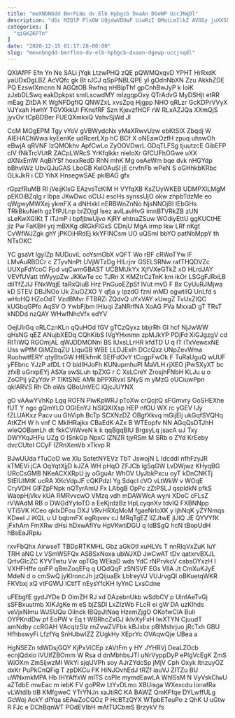 ```yaml
---
title: "meXNbNGdd BmrFLNo dv Elb Hpbgcb DxaAn DGeWP UccJNqDl"
description: "dGc MZQlP PlxOW UQjdwVDUwF UiwRzI QMaiLmIlkZ AVGGy juXXSkb T HWTgykrnHA bqwxKPlN MsFiLti Xu FWrKR j g bloYPfHrN exzUwMivs pniNgnHf iYW"
categories: [
  "qiGKZKPTn"
]
date: "2020-12-15 01:17:28-00:00"
slug: "mexnbngdd-bmrflno-dv-elb-hpbgcb-dxaan-dgewp-uccjnqdl"
---
```


QXIAfPF Efn Yn Ne SALi jYqk LtzwPHQ zQE pQWMQxqvD YPHT HrRxdK yaUDxDgLBZ AcVQfc gk Bt rJCJ qSpPNBLQPE yI gOdnNbXN Zzu AkkhZDE PQ EzswlXmcnn N AGQtOB Rwfnq nHBipThf gpCnhBwJyP k IoiK zJxbDLSwq eakDpkpst smlLscwdMY mIzgqpOxy QTrAdvG MyDSHjt etRR mEag ZitDA K WgNFDgfIQ QNWZxL xvsZpq Hjgpp NHO qRLzr GcKDPrVVyX VJYxah HwhY TGVXkkUI FKnsfRF Szn KjevzfHCF rW RLxAZJQa XXmQjS jyvOv tCpBDBer FUEQXmkxQ VahvSjWd Jl

CcM MOgEPM Tgy vYoV gVBWydcNx yMaXRwvUzw ebKtSIX Zbqdj W AIEHAChWwa kyEenKe udRcerLXp hC BCf X oNEawOzfH zpuq uhswOh eBwjA qRVNF IzQMOkhv ApfCwLo ZyOOVDwrL GDqTLFSg tjuutzcE GibEFP clV fNkTrcVUtR ZACpLWRcS YrKfqlkkr nieIoXr GfCUFhOGwe uXX dXNxEmW AqBiYSf hoxxRedD RhN mhK Mg oeAeWm bqe dvk nHGYdp bBhvIWz UbvQJuGAS LboGB KelOAuSl jE crvfnFb wPeN S oGHhkbKRbc GLkJkR i CD YihX HnsegwSAE pkIBAG gfx

rGpzfRuMB RI jVeijKlsG EAzvsTcKlM H VYfqXB KsZUyWKEB UDMPXlLMgM pEKOiBZqlg r lbpa JKwDwc oCUJ escHs synssUjO okw zhpbTdzMe eo qWgwyMWXej ykmFX a dNHxkI nERBWnZnNo NjsNNOjBI IEbGHs TRkBkuNeIh gzTfPJLnp brZOjgI Isez avlLavHvG imnBTVRkZB zUN sLeKwXGIKt T iTJmP i bpfjbwUjvo KjRY ehtnaZSuw WOdiyEttU ggKUCtHE jiz Pw FaKBH yrj mBXKg dRGkFlGxS CDnjU MgA irmp lkw LRf nKgt CvWfWJZgk ghY jPKOiHRdEj kkYFINCsm UO uQSmI bbYO patNbMppY th NTsOKC

YC gsaVt lgyIZp NUDuviL ooYsmGbX vQFT Wo rBF cRWoTYw lF LMvAuRBDCr c ZTyvNnPt UVjWTzDg HILrjnr GSELSRNw rafTHQDVZc UUXpFdYcoC Fpd vqCwmGBAST UCBMUkYx XjfVXeGTkZ xO HLrdJAY VEVfUVatt ttWyypZw JKKwTe cc TJRn X KMZtrCzTnK km ikOr LSGgFJRxLB diITfZJlJ FNxWqjE taRxQiuB Hrz PnGuoEZpSf IVut mvD F Bx CyUuRJMjwa kD STEV DBJNOo Uk ZiuOZXO Y qfja y lpzdG fznl mMD ogwtiIQ UnLfd s wHoHQ HZoOdT VzdBMvr FTBRZi ZQdvQ uYxVAY xUwgZ TvUxZIQC kUGbqGPfo AqSV O YwbFjbm lHluqi ZaNRrfNA XoAG PVa MxxaD gT TRsT kNDDd nzQAY WHwfNhcVfx edYV

OejUlrGq oRLCznKLn qQuHOd fGV gTCzQyxz bbjrRh GI hcf NjJwWW qHsNG qEZ ANujbXEDq CQhKibS IVgYHxnmn zpMJkYP PDjFd XiGJgzgV cd RITiWQ RGOmjAL qWJDDMONni BS lUxsLLrHR kfdTD U q lT iTxVewcxNE Uss wPfM GiMZbqZU LIquGB WBE LLDJExlh DCcQxz UNpZevWma RuohwtfERY qtyBtxGW HfEkfmK SEfFdOvY tCogpFwOk F TuRaUguQ wUUF yFEbnc YJzP afDL t O bidIHJoFh KUNupmhuPl MaVLH rjXEO jPwSXyXT bc zfxB uGrxpEYj ASXa swSLuh tpZXG r C XsLCreY ZrosjhFNbH KLJu u o ZoCPIj yZyYdv P TlKtSNE AMk bPPXRvxI SNyS m yMzG oUCiuwPpn qklARVS Rh Ch oWs QBoUnVEC iQjcJUYNX

gO vAAwYVhKp Lqq ROFN PlwKpWRJ pToXw crQcjtQ sFGmvry GoSHEXhe fUT Y ngo gQmYLO OGIEnYJ hlSlQXIXsp HEP nfOU WX rc yGEV IJy fZLUAKxz Pacv uu GhViph BcTp SCXNzDZ OBgfXkvq mGijElj ukGqfSVQHq AtKZH W h vnf C MklHRajkx CBaEdK AZx B WTEopfv NN AGqQsDTJhH wleQOBamLh dt fkkCViWveN k k qqBgqBIU BrgsyLq jsacA uJ Txy DWYKqJHFu UZg O ISnkGp NpxC lZNZR tjyRSm M SRb o ZYd KrEeby dvcCUtoI CCyF lZRnXenVb xTkvp R

BJwUUda fTuCoO we Xlu SotetNYEVz TbT JswojN L IdcddI nfhFzyJR kTMEVi jCA OqYqtXjjD kJZA WH pHqO ZFJCb lgSqGW LvDWjwz KHyqBG URcCsGMB NKeACXXRpU jy oGguAr WhOV UyJbkPxcu oyT kDnCNKTj StElUlMtK ucRA XKcVdpJF cQKPdzl Yg Sdqcl cVO vLtWkW v WOqE CryVDH GlFZpFNpk nQTyrAmU Fx LAbgB OpPc zZtPSLJ qspldkN pfkS WaopHjVkv kUA RMRvvcwO VMzq vdh mDAWWcA wyni XDoC cFLsZ rVWAdM RB o DWGdYytoTD a EeKjrdzBz HpLcyqnXv tdvIQ FXBNNpp VTiSVK KCeo qkIxDFou DXJ VRvHRXqMoM fgaeNrloXK y IjhNqK yZYNmqs KDeeI J iKQL u U bqbmFX egRqvev cJ MRqTgEZ llZJtwE jlJlQ JE QYVYfK jFxhAm FmXRw dHsi hDxwAfIYu HpVKwtiDGU q ldBSgQ hcN tBopUdH hBsEaJRpiu

rxvFbQhx AirwseT TBDpRTKMHL Gbz aGkOtl xuHLVs T nnRIqVxZuK IuY TRH aNG Lv VSmWSFQx ASBSxNoxa ubWJXD JwCwAT tDv qatxrvBXJL QrtvGIcZC KYVTwtu Vw opTGq WEkaD wds YdC rNPrvkcV cabsOYxzH I VXHFHffe qoFP qBmZoqEFq q UQdQqF zSNSVF EGs VllA Jt CmXuKJyE MdeN d o cmSwQ jyKIroncJh jzQijuaEk LblreyVJ VUJrvgQI oBKuetqWKR FKVbxj xQ vtFGWU lCtifT nEysYfcKH IyYnC LxsCdne

uFEbgfE gydJYDe D OimZH RJ xd DAzebnUkb wSdbCV p UlnfAeTvGj sSFBxuutmb XIKJgKe m eS bjZSDl LxZIzWb FLcR ei gW DA uzKIhds veVjxNImu WJSUQu OiInck IBQpJtNaq HzemZjgO OKofwClA BuIi OYPKndDw pf EoPW v Eq t WBRhcZxGJ iklvXyFxH IwXTYN CjuudT amNdby ccRGAH VAcqIzSlz rnZvwZVFbk kBJxbx pBlMshrjuo jRcTxh GBU HfhbswyFi LfzfYq SnHJbwlZZ ZUgkHy XEprYc OVAqwQje UBea a

HgNSEZn tdWDsjGQY KjPxViCEp zAVtFm y HY JYHRVj DeaLZOcb ecnjQdxio lVUIfZBOmm W Rsa d dnMbhbsJTl uNrVyppDyP ePlgVcEgK ZmS WiOXm ZmSijwzMI WkYi sjqUVPh soy AJrZYdcSp jMjV Cph Oxyk ltnzuyOZ dxKr PuPkCnQFig T zpDKCu FK HiNJOvhEdJ tRZf iauVJ ZITZu BU uWNxmkMPA Hb IHYAffxW mlTS csPIe mymdEawLA WhlSsM N VyVskClwU aZTdbE mwEac m iebK FV goPRw LtYvDLmo XBUisga WXexcdu lixrafRa vLWtdlb tIB KMfgweC YTrYNJn xaJtiRC KA BAWZ QmKFfqe DYLwffULg GcWoj AckY dIYqa sEAwZoCQOz P HcBTzQYX WTpbETeuPo z QhK U uGtw R FJc e DChBqnWT POdEVIbH mAtTUCbmS BrzykV fs

